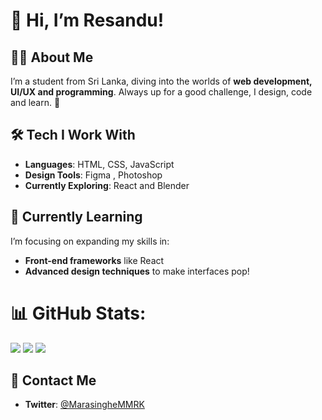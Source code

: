 # 👋 Hi, I’m Resandu!

## 🧑‍💻 About Me
I’m a student from Sri Lanka, diving into the worlds of **web development, UI/UX and programming**. Always up for a good challenge, I design, code and learn. 🚀

## 🛠️ Tech I Work With
- **Languages**: HTML, CSS, JavaScript
- **Design Tools**: Figma , Photoshop
- **Currently Exploring**: React and Blender

## 🌱 Currently Learning
I’m focusing on expanding my skills in:
- **Front-end frameworks** like React
- **Advanced design techniques** to make interfaces pop!

# 📊 GitHub Stats:
![](https://github-readme-stats.vercel.app/api?username=ResanduMarasinghe&theme=dracula&hide_border=false&include_all_commits=false&count_private=false)
![](https://github-readme-streak-stats.herokuapp.com/?user=ResanduMarasinghe&theme=dracula&hide_border=false)
![](https://github-readme-stats.vercel.app/api/top-langs/?username=ResanduMarasinghe&theme=dracula&hide_border=false&include_all_commits=false&count_private=false&layout=compact)

## 🤝 Contact Me
- **Twitter**: [@MarasingheMMRK](https://x.com/MarasingheMMRK)

<!---
ResanduMarasinghe/ResanduMarasinghe is a ✨ special ✨ repository because its `README.md` (this file) appears on your GitHub profile.
You can click the Preview link to take a look at your changes.
--->
